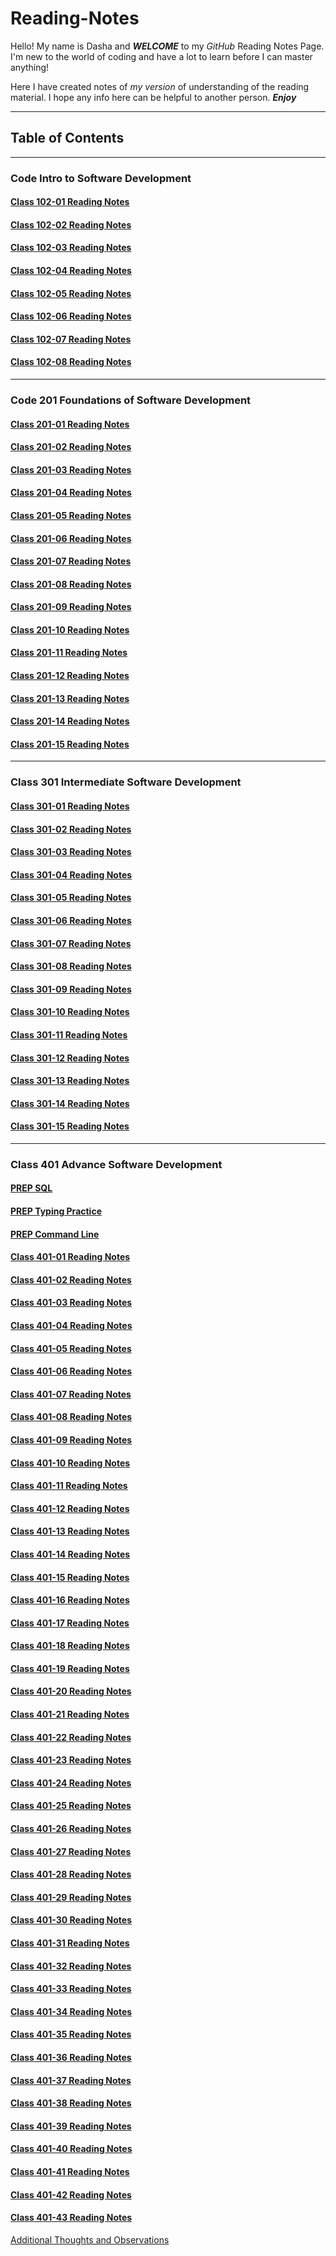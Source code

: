 # Reading-Notes

Hello! My name is Dasha and ***WELCOME*** to my *GitHub* Reading Notes Page.  I'm new to the world of coding and have a lot to learn before I can master anything!

Here I have created notes of *my version* of understanding of the reading material.  I hope any info here can be helpful to another person. ***Enjoy***

***

## Table of Contents

***

### Code Intro to Software Development

#### [Class 102-01 Reading Notes](/class102/class102-01.md)

#### [Class 102-02 Reading Notes](/class102/class102-02.md)

#### [Class 102-03 Reading Notes](/class102/class102-03.md)

#### [Class 102-04 Reading Notes](/class102/class102-04.md)

#### [Class 102-05 Reading Notes](/class102/class102-05.md)

#### [Class 102-06 Reading Notes](/class102/class102-06.md)

#### [Class 102-07 Reading Notes](/class102/class102-07.md)

#### [Class 102-08 Reading Notes](/class102/class102-08.md)

***

### Code 201 Foundations of Software Development

#### [Class 201-01 Reading Notes](/class201/class201-01.md)

#### [Class 201-02 Reading Notes](/class201/class201-02.md)

#### [Class 201-03 Reading Notes](/class201/class201-03.md)

#### [Class 201-04 Reading Notes](/class201/class201-04.md)

#### [Class 201-05 Reading Notes](/class201/class201-05.md)

#### [Class 201-06 Reading Notes](/class201/class201-06.md)

#### [Class 201-07 Reading Notes](/class201/class201-07.md)

#### [Class 201-08 Reading Notes](/class201/class201-08.md)

#### [Class 201-09 Reading Notes](/class201/class201-09.md)

#### [Class 201-10 Reading Notes](/class201/class201-10.md)

#### [Class 201-11 Reading Notes](/class201/class201-11.md)

#### [Class 201-12 Reading Notes](/class201/class201-12.md)

#### [Class 201-13 Reading Notes](/class201/class201-13.md)

#### [Class 201-14 Reading Notes](/class201/class201-14.md)

#### [Class 201-15 Reading Notes](/class201/class201-15.md)

***

### Class 301 Intermediate Software Development

#### [Class 301-01 Reading Notes](/class301/class301-01.md)

#### [Class 301-02 Reading Notes](/class301/class301-02.md)

#### [Class 301-03 Reading Notes](/class301/class301-03.md)

#### [Class 301-04 Reading Notes](/class301/class301-04.md)

#### [Class 301-05 Reading Notes](/class301/class301-05.md)

#### [Class 301-06 Reading Notes](/class301/class301-06.md)

#### [Class 301-07 Reading Notes](/class301/class301-07.md)

#### [Class 301-08 Reading Notes](/class301/class301-08.md)

#### [Class 301-09 Reading Notes](/class301/class301-09.md)

#### [Class 301-10 Reading Notes](/class301/class301-10.md)

#### [Class 301-11 Reading Notes](/class301/class301-11.md)

#### [Class 301-12 Reading Notes](/class301/class301-12.md)

#### [Class 301-13 Reading Notes](/class301/class301-13.md)

#### [Class 301-14 Reading Notes](/class301/class301-14.md)

#### [Class 301-15 Reading Notes](/class301/class301-15.md)

***

### Class 401 Advance Software Development

#### [PREP SQL](/class401/class401-prep-SQL.md)

#### [PREP Typing Practice](/class401/class401-prep-typing.md)

#### [PREP Command Line](/class401/class401-prep-cli.md)

#### [Class 401-01 Reading Notes](/class401/class401-01.md)

#### [Class 401-02 Reading Notes](/class401/class401-02.md)

#### [Class 401-03 Reading Notes](/class401/class401-03.md)

#### [Class 401-04 Reading Notes](/class401/class401-04.md)

#### [Class 401-05 Reading Notes](/class401/class401-05.md)

#### [Class 401-06 Reading Notes](/class401/class401-06.md)

#### [Class 401-07 Reading Notes](/class401/class401-07.md)

#### [Class 401-08 Reading Notes](/class401/class401-08.md)

#### [Class 401-09 Reading Notes](/class401/class401-09.md)

#### [Class 401-10 Reading Notes](/class401/class401-10.md)

#### [Class 401-11 Reading Notes](/class401/class401-11.md)

#### [Class 401-12 Reading Notes](/class401/class401-12.md)

#### [Class 401-13 Reading Notes](/class401/class401-13.md)

#### [Class 401-14 Reading Notes](/class401/class401-14.md)

#### [Class 401-15 Reading Notes](/class401/class401-15.md)

#### [Class 401-16 Reading Notes](/class401/class401-16.md)

#### [Class 401-17 Reading Notes](/class401/class401-17.md)

#### [Class 401-18 Reading Notes](/class401/class401-18.md)

#### [Class 401-19 Reading Notes](/class401/class401-19.md)

#### [Class 401-20 Reading Notes](/class401/class401-20.md)

#### [Class 401-21 Reading Notes](/class401/class401-21.md)

#### [Class 401-22 Reading Notes](/class401/class401-22.md)

#### [Class 401-23 Reading Notes](/class401/class401-23.md)

#### [Class 401-24 Reading Notes](/class401/class401-24.md)

#### [Class 401-25 Reading Notes](/class401/class401-25.md)

#### [Class 401-26 Reading Notes](/class401/class401-26.md)

#### [Class 401-27 Reading Notes](/class401/class401-27.md)

#### [Class 401-28 Reading Notes](/class401/class401-28.md)

#### [Class 401-29 Reading Notes](/class401/class401-29.md)

#### [Class 401-30 Reading Notes](/class401/class401-30.md)

#### [Class 401-31 Reading Notes](/class401/class401-31.md)

#### [Class 401-32 Reading Notes](/class401/class401-32.md)

#### [Class 401-33 Reading Notes](/class401/class401-33.md)

#### [Class 401-34 Reading Notes](/class401/class401-34.md)

#### [Class 401-35 Reading Notes](/class401/class401-35.md)

#### [Class 401-36 Reading Notes](/class401/class401-36.md)

#### [Class 401-37 Reading Notes](/class401/class401-37.md)

#### [Class 401-38 Reading Notes](/class401/class401-38.md)

#### [Class 401-39 Reading Notes](/class401/class401-39.md)

#### [Class 401-40 Reading Notes](/class401/class401-40.md)

#### [Class 401-41 Reading Notes](/class401/class401-41.md)

#### [Class 401-42 Reading Notes](/class401/class401-42.md)

#### [Class 401-43 Reading Notes](/class401/class401-43.md)

[Additional Thoughts and Observations](/thoughts.md)
